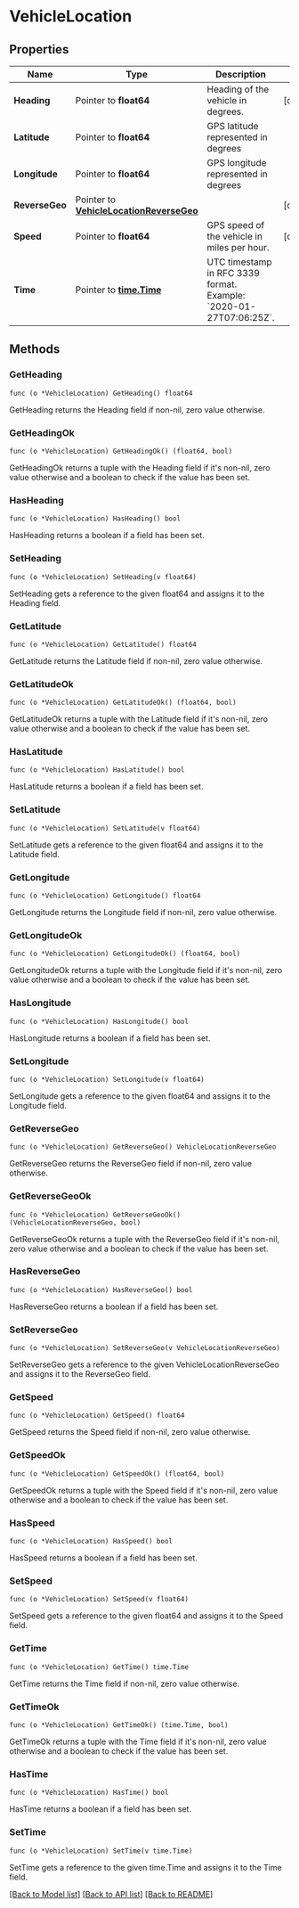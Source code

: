 # VehicleLocation

## Properties

Name | Type | Description | Notes
------------ | ------------- | ------------- | -------------
**Heading** | Pointer to **float64** | Heading of the vehicle in degrees. | [optional] 
**Latitude** | Pointer to **float64** | GPS latitude represented in degrees | 
**Longitude** | Pointer to **float64** | GPS longitude represented in degrees | 
**ReverseGeo** | Pointer to [**VehicleLocationReverseGeo**](VehicleLocationReverseGeo.md) |  | [optional] 
**Speed** | Pointer to **float64** | GPS speed of the vehicle in miles per hour. | [optional] 
**Time** | Pointer to [**time.Time**](time.Time.md) | UTC timestamp in RFC 3339 format. Example: &#x60;2020-01-27T07:06:25Z&#x60;. | 

## Methods

### GetHeading

`func (o *VehicleLocation) GetHeading() float64`

GetHeading returns the Heading field if non-nil, zero value otherwise.

### GetHeadingOk

`func (o *VehicleLocation) GetHeadingOk() (float64, bool)`

GetHeadingOk returns a tuple with the Heading field if it's non-nil, zero value otherwise
and a boolean to check if the value has been set.

### HasHeading

`func (o *VehicleLocation) HasHeading() bool`

HasHeading returns a boolean if a field has been set.

### SetHeading

`func (o *VehicleLocation) SetHeading(v float64)`

SetHeading gets a reference to the given float64 and assigns it to the Heading field.

### GetLatitude

`func (o *VehicleLocation) GetLatitude() float64`

GetLatitude returns the Latitude field if non-nil, zero value otherwise.

### GetLatitudeOk

`func (o *VehicleLocation) GetLatitudeOk() (float64, bool)`

GetLatitudeOk returns a tuple with the Latitude field if it's non-nil, zero value otherwise
and a boolean to check if the value has been set.

### HasLatitude

`func (o *VehicleLocation) HasLatitude() bool`

HasLatitude returns a boolean if a field has been set.

### SetLatitude

`func (o *VehicleLocation) SetLatitude(v float64)`

SetLatitude gets a reference to the given float64 and assigns it to the Latitude field.

### GetLongitude

`func (o *VehicleLocation) GetLongitude() float64`

GetLongitude returns the Longitude field if non-nil, zero value otherwise.

### GetLongitudeOk

`func (o *VehicleLocation) GetLongitudeOk() (float64, bool)`

GetLongitudeOk returns a tuple with the Longitude field if it's non-nil, zero value otherwise
and a boolean to check if the value has been set.

### HasLongitude

`func (o *VehicleLocation) HasLongitude() bool`

HasLongitude returns a boolean if a field has been set.

### SetLongitude

`func (o *VehicleLocation) SetLongitude(v float64)`

SetLongitude gets a reference to the given float64 and assigns it to the Longitude field.

### GetReverseGeo

`func (o *VehicleLocation) GetReverseGeo() VehicleLocationReverseGeo`

GetReverseGeo returns the ReverseGeo field if non-nil, zero value otherwise.

### GetReverseGeoOk

`func (o *VehicleLocation) GetReverseGeoOk() (VehicleLocationReverseGeo, bool)`

GetReverseGeoOk returns a tuple with the ReverseGeo field if it's non-nil, zero value otherwise
and a boolean to check if the value has been set.

### HasReverseGeo

`func (o *VehicleLocation) HasReverseGeo() bool`

HasReverseGeo returns a boolean if a field has been set.

### SetReverseGeo

`func (o *VehicleLocation) SetReverseGeo(v VehicleLocationReverseGeo)`

SetReverseGeo gets a reference to the given VehicleLocationReverseGeo and assigns it to the ReverseGeo field.

### GetSpeed

`func (o *VehicleLocation) GetSpeed() float64`

GetSpeed returns the Speed field if non-nil, zero value otherwise.

### GetSpeedOk

`func (o *VehicleLocation) GetSpeedOk() (float64, bool)`

GetSpeedOk returns a tuple with the Speed field if it's non-nil, zero value otherwise
and a boolean to check if the value has been set.

### HasSpeed

`func (o *VehicleLocation) HasSpeed() bool`

HasSpeed returns a boolean if a field has been set.

### SetSpeed

`func (o *VehicleLocation) SetSpeed(v float64)`

SetSpeed gets a reference to the given float64 and assigns it to the Speed field.

### GetTime

`func (o *VehicleLocation) GetTime() time.Time`

GetTime returns the Time field if non-nil, zero value otherwise.

### GetTimeOk

`func (o *VehicleLocation) GetTimeOk() (time.Time, bool)`

GetTimeOk returns a tuple with the Time field if it's non-nil, zero value otherwise
and a boolean to check if the value has been set.

### HasTime

`func (o *VehicleLocation) HasTime() bool`

HasTime returns a boolean if a field has been set.

### SetTime

`func (o *VehicleLocation) SetTime(v time.Time)`

SetTime gets a reference to the given time.Time and assigns it to the Time field.


[[Back to Model list]](../README.md#documentation-for-models) [[Back to API list]](../README.md#documentation-for-api-endpoints) [[Back to README]](../README.md)



